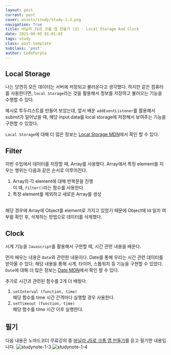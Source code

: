 ```yaml
---
layout: post
current: post
cover: assets/study/study-1-3.png
navigation: True
title: 바닐라 JS로 크롬 앱 만들기 (3) - Local Storage And Clock 
date: 2021-08-05 01:01:03
tags: study
class: post-template
subclass: 'post'
author: CodePurple
---
```


## Local Storage
나는 당연히 모든 데이터는 서버에 저장되고 불러온다고 생각했다. <!--break--> 
하지만 같은 컴퓨터를 사용한다면, `local Storage`라는 것을 활용해서 정보를 저장하고 불러오는 기능을 수행할 수 있다. <br>

예시로 투두리스트를 만들어 보았는데, 앞서 배운 `addEventListener`를 활용해서 submit가 일어났을 때, 해당 input data를 local storage에 저장해서 보여주는 기능을 구현할 수 있었다. <br>

`Local Storage`에 대해 더 많은 정보는 [Local Storage MDN](https://developer.mozilla.org/ko/docs/Web/API/Window/localStorage)에서 확인 할 수 있다.

## Filter
이번 수업에서 데이터를 저장할 때, Array를 사용했다. Array에서 특정 element를 지우는 행위는 다음과 같은 순서로 이루어진다.
1. Array의 각 element에 대해 반복문을 진행 <br>
이 때, `filter()`라는 함수를 사용한다.
2. 특정 element를 제외하고 새로운 Array를 생성
<br>
해당 경우에 Array에 Object를 element로 가지고 있었기 때문에 Object에 Id 일치 여부를 확인 후, 삭제하는 방법으로 데이터를 삭제했다.


## Clock
시계 기능을 `Javascript`를 활용해서 구현할 때, 시간 관련 내용을 배운다.<br>

먼저 배우는 내용은 `Date`와 관련한 내용이다. Date를 통해 우리는 시간 관련 데이터를 받아올 수 있다. 해당 내용을 통해 시계, 타이머, 스톱워치 등 기능을 구현할 수 있었다. `Date`에 대해 더 많은 정보는 [Date MDN](https://developer.mozilla.org/ko/docs/Web/JavaScript/Reference/Global_Objects/Date)에서 확인 할 수 있다. <br>

추가로 시간과 관련된 함수를 2개 더 배웠다.

1. `setInterval (function, time)` <br>
해당 함수를 time 시간 간격마다 실행할 경우 사용한다.
2. `setTimeout (function, time)` <br>
해당 함수를 time 시간 이후 실행한다.

## 필기

 다음 내용은 노마드코더 무료강의 중 [바닐라 JS로 크롬 앱 만들기](https://nomadcoders.co/courses)를 듣고 필기한 내용입니다.
![studynote-1-3](https://user-images.githubusercontent.com/73425926/128357026-38be6d7f-8c42-490d-bd74-aa51cf62ba4f.jpg)
![studynote-1-4](https://user-images.githubusercontent.com/73425926/128357044-50a4d7c6-b2a9-4b92-97f0-6daab0be97af.jpg)

